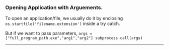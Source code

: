 ### Opening Application with Arguements.

To open an application/file, we usually do it by enclosing `os.startfile('filename.extension')` inside a try catch.

But if we want to pass parameters,
`args = ["full_program_path.exe","arg1","arg2"]
subprocess.call(args)`

***
